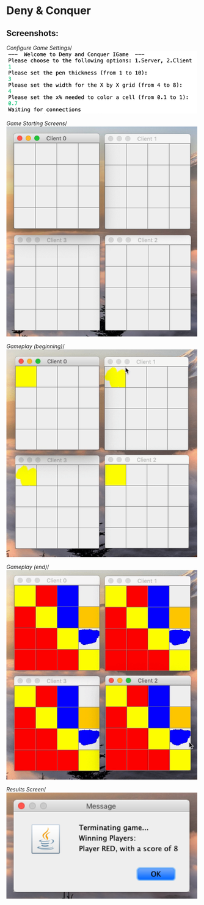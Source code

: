 # Deny & Conquer

## Screenshots:
*Configure Game Settings*/
<img src="screenshots/configuration.png" width=500>

*Game Starting Screens*/
<img src="screenshots/startingscreen.png" width=500>

*Gameplay (beginning)*/
<img src="screenshots/gamestart.gif" width=500>

*Gameplay (end)*/
<img src="screenshots/gameend.gif" width=500>

*Results Screen*/
<img src="screenshots/winningmessage.png" width=500>
